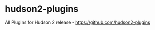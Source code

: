 hudson2-plugins
===============

All Plugins for Hudson 2 release - https://github.com/hudson2-plugins